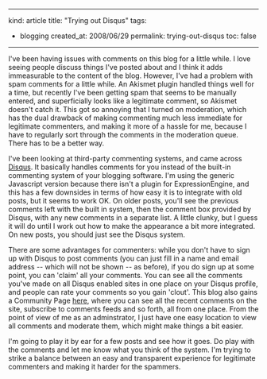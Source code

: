 -----
kind: article
title: "Trying out Disqus"
tags:
- blogging
created_at: 2008/06/29
permalink: trying-out-disqus
toc: false
-----

<p>I've been having issues with comments on this blog for a little while. I love seeing people discuss things I've posted about and I think it adds immeasurable to the content of the blog. However, I've had a problem with spam comments for a little while. An Akismet plugin handled things well for a time, but recently I've been getting spam that seems to be manually entered, and superficially looks like a legitimate comment, so Akismet doesn't catch it. This got so annoying that I turned on moderation, which has the dual drawback of making commenting much less immediate for legitimate commenters, and making it more of a hassle for me, because I have to regularly sort through the comments in the moderation queue. There has to be a better way.</p>

<p>I've been looking at third-party commenting systems, and came across <a href="http://disqus.com/">Disqus</a>. It basically handles comments for you instead of the built-in commenting system of your blogging software. I'm using the generic Javascript version because there isn't a plugin for ExpressionEngine, and this has a few downsides in terms of how easy it is to integrate with old posts, but it seems to work OK. On older posts, you'll see the previous comments left with the built in system, then the comment box provided by Disqus, with any new comments in a separate list. A little clunky, but I guess it will do until I work out how to make the appearance a bit more integrated. On new posts, you should just see the Disqus system.</p>

<p>There are some advantages for commenters: while you don't have to sign up with Disqus to post comments (you can just fill in a name and email address -- which will not be shown -- as before), if you do sign up at some point, you can 'claim' all your comments. You can see all the comments you've made on all Disqus enabled sites in one place on your Disqus profile, and people can rate your comments so you gain 'clout'. This blog also gains a Community Page <a href="http://bsag.disqus.com/">here</a>, where you can see all the recent comments on the site, subscribe to comments feeds and so forth, all from one place. From the point of view of me as an adminstrator, I just have one easy location to view all comments and moderate them, which might make things a bit easier.</p>

<p>I'm going to play it by ear for a few posts and see how it goes. Do play with the comments and let me know what you think of the system. I'm trying to strike a balance between an easy and transparent experience for legitimate commenters and making it harder for the spammers.</p>


